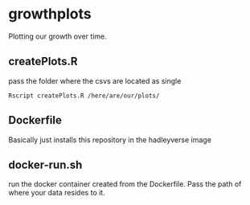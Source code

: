 # growthplots
Plotting our growth over time.

## createPlots.R
pass the folder where the csvs are located as single

`Rscript createPlots.R /here/are/our/plots/`

## Dockerfile
Basically just installs this repository in the hadleyverse image

## docker-run.sh
run the docker container created from the Dockerfile. Pass the path of where your data resides to it.
